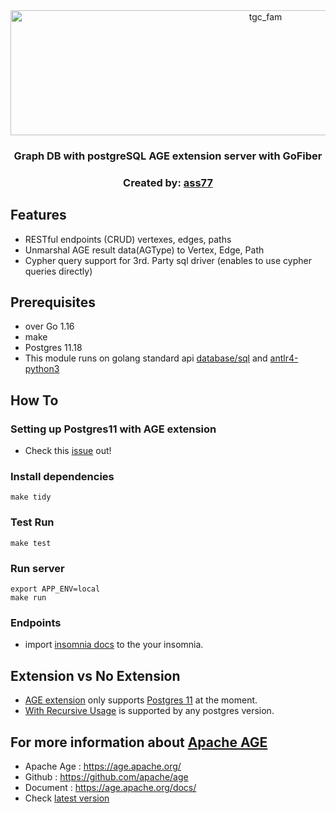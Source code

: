 <div align="center">
  <a href="https://tgcollective.xyz">
    <img src="https://www.tgcollective.xyz/_next/image?url=%2F_next%2Fstatic%2Fmedia%2Frexxie-banner.227d942b.webp&w=3840&q=75" alt="tgc_fam" width="800" height="200">
  </a>
  <h3 align="center">Graph DB with postgreSQL AGE extension server with GoFiber</h3>
  <h3 align="center">Created by: <a href="https://github.com/ass77">ass77</a></h3>
</div>

## Features

- RESTful endpoints (CRUD) vertexes, edges, paths
- Unmarshal AGE result data(AGType) to Vertex, Edge, Path
- Cypher query support for 3rd. Party sql driver (enables to use cypher queries directly)

## Prerequisites

- over Go 1.16
- make
- Postgres 11.18
- This module runs on golang standard api [database/sql](https://golang.org/pkg/database/sql/) and [antlr4-python3](https://github.com/antlr/antlr4/tree/master/runtime/Go/antlr)

## How To

### Setting up Postgres11 with AGE extension

- Check this [issue](https://github.com/apache/age/issues/347) out!

### Install dependencies

```
make tidy
```

### Test Run

```
make test
```

### Run server

```
export APP_ENV=local
make run
```

### Endpoints

- import [insomnia docs](./insomnia//Insomnia-All_2022-11-17.json) to the your insomnia.

## Extension vs No Extension

- [AGE extension](./age.sql) only supports [Postgres 11](https://github.com/apache#:~:text=Apache%20AGE%20is%20currently%20being%20developed%20for%20the%20PostgreSQL%2012%20release%20and%20will%20support%20PostgreSQL%2013%20and%20all%20the%20future%20releases%20of%20PostgreSQL.) at the moment.
- [With Recursive Usage](./withRecursive.sql) is supported by any postgres version.

## For more information about [Apache AGE](https://age.apache.org/)

- Apache Age : https://age.apache.org/
- Github : https://github.com/apache/age
- Document : https://age.apache.org/docs/
- Check [latest version](https://github.com/apache/age/releases)
